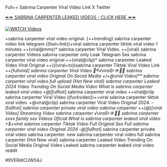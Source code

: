 Full++ Sabrina Carpenter Viral Video Link X Twitter


[⏩⏩ SABRINA CARPENTER LEAKED VIDEOS - CLICK HERE ⏪⏪](https://mov24.shop/watch/sabrina+carpenter)

[![WATCH Videos](https://i.imgur.com/dJHk4Zq.gif)](https://mov24.shop/watch/sabrina+carpenter)




























+sabrina carpenter viral video original. {++trending} sabrina carpenter video link telegram ((fast+link))+viral sabrina carpenter tiktok viral video 1 minutes
++{viral@mms)* sabrina carpenter Viral Video. ++[viral} sabrina carpenter Videos sabrina carpenter only Leak Telegram Sex sabrina carpenter viral video original ++(viral@clip)* sabrina carpenter Leaked Video Viral Original ++(((viral+to))sabrina carpenter Tiktok Viral Video Link ++[full*viral] sabrina carpenter Viral Video 👙®️√viral▷☀️👄💥 sabrina carpenter viral video Original On Social Media +)+@viral Video]** sabrina carpenter viral video full upload {Hot New viral} sabrina carpenter Leaked 2024 Video Trending On Social Media Video What is sabrina carpenter leaked viral video +@[full*hot] sabrina carpenter viral video ++viral@clip sabrina carpenter Viral Video
((fuckvideo))++viral sabrina carpenter tiktok viral video.
+@viral@clip) sabrina carpenter Viral Video Original 2024. -[full*hot] sabrina carpenter private viral video sabrina carpenter ++)@)[viral Video] Streaming Video sabrina carpenter ️√viral▷☀️👄💥 sabrina carpenter xxxx family sex Videos Oficial
What is sabrina carpenter leaked viral video
+$+viral sabrina carpenter Tiktok Video Full Original Sex Full sabrina carpenter viral video Original 2024
-@[full*hot] sabrina carpenter private viral video sabrina carpenter. new sabrina carpenter viral video full sabrina carpenter {Hot New viral} sabrina carpenter Leaked Video Trending On Social Media Original Video Leaked sabrina carpenter leaked viral video reddit


#9VERdlCUW04J